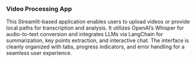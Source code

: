 ### Video Processing App  

This Streamlit-based application enables users to upload videos or provide local paths for transcription and analysis. It utilizes OpenAI’s Whisper for audio-to-text conversion and integrates LLMs via LangChain for summarization, key points extraction, and interactive chat. The interface is cleanly organized with tabs, progress indicators, and error handling for a seamless user experience.
